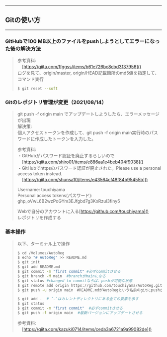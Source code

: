 ***
## Gitの使い方
***

### GitHubで100 MB以上のファイルをpushしようとしてエラーになった後の解決方法
> 参考資料: <br>
> 　[https://qiita.com/ffggss/items/b61e726bc8cbd3137956]() <br>
> ログを見て、origin/master, origin/HEAD記載箇所のmd5値を指定して、コマンド実行 <br>
> ```bash
> $ git reset --soft
> ```

### Gitのレポジトリ管理が変更（2021/08/14）
> git push -f origin main でアップデートしようしたら、エラーメッセージが出現 <br>
> 解決策: <br>
> 個人アクセストークンを作成して、git push -f origin main実行時のパスワードに作成したトークンを入力した。 <br>
>
> 参考資料: <br>
> ・GitHubがパスワード認証を廃止するらしいので <br>
>　[https://qiita.com/shiro01/items/e886aa1e4beb404f9038]() <br>
> ・GitHubでhttpsのパスワード認証が廃止された。Please use a personal access token instead. <br>
>　[https://qiita.com/shunsa10/items/e43564cf48f84b95455b]() <br>
>
> Username: touchiyama <br>
> Personal access tokens(パスワード): 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 <br>
>
> Webで自分のアカウントに入る[https://github.com/touchiyama]() <br>
> レポジトリを作成する <br>

### 基本操作
> 以下、ターミナル上で操作 <br>
> ```bash
> $ cd /Volumes/AutoReg
> $ echo "# AutoReg" >> README.md
> $ git init
> $ git add README.md
> $ git commit -m "first commit" #必ずcommitさせる
> $ git branch -M main  #branchがmainになる
> $ git status #changed to commitならば、pushが可能な状態
> $ git remote add origin https://github.com/touchiyama/AutoReg.git
> $ git push -u origin main　#README.mdがAutoRegという名前のgitにpushされる
>
> $ git add .  # ’.’はカレントディレクトリにある全ての要素を示す
> $ git status　
> $ git commit -m "first commit"  #必ずcommitさせる　　　
> $ git push -f origin main  #最新バージョンにアップデートさせる
> ```
> 参考資料: <br>
>　[https://qiita.com/kazuki0714/items/ceda3a6721a9a99082de]() <br>